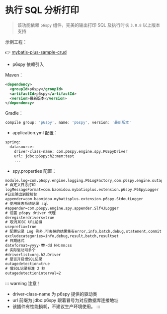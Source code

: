 # 执行 SQL 分析打印

> 该功能依赖 `p6spy` 组件，完美的输出打印 SQL 及执行时长 `3.0.8` 以上版本支持

示例工程：

👉 [mybatis-plus-sample-crud](https://gitee.com/baomidou/mybatis-plus-samples/tree/master/mybatis-plus-sample-crud)

- p6spy 依赖引入

Maven：

```xml
<dependency>
  <groupId>p6spy</groupId>
  <artifactId>p6spy</artifactId>
  <version>最新版本</version>
</dependency>
```
Gradle：

```groovy
compile group: 'p6spy', name: 'p6spy', version: '最新版本'
```

- application.yml 配置：

```xml
spring:
  datasource:
    driver-class-name: com.p6spy.engine.spy.P6SpyDriver
    url: jdbc:p6spy:h2:mem:test
    ...
```
- spy.properties 配置：
```xml
module.log=com.p6spy.engine.logging.P6LogFactory,com.p6spy.engine.outage.P6OutageFactory
# 自定义日志打印
logMessageFormat=com.baomidou.mybatisplus.extension.p6spy.P6SpyLogger
#日志输出到控制台
appender=com.baomidou.mybatisplus.extension.p6spy.StdoutLogger
# 使用日志系统记录 sql
#appender=com.p6spy.engine.spy.appender.Slf4JLogger
# 设置 p6spy driver 代理
deregisterdrivers=true
# 取消JDBC URL前缀
useprefix=true
# 配置记录 Log 例外,可去掉的结果集有error,info,batch,debug,statement,commit,rollback,result,resultset.
excludecategories=info,debug,result,batch,resultset
# 日期格式
dateformat=yyyy-MM-dd HH:mm:ss
# 实际驱动可多个
#driverlist=org.h2.Driver
# 是否开启慢SQL记录
outagedetection=true
# 慢SQL记录标准 2 秒
outagedetectioninterval=2
```

::: warning 注意！
- driver-class-name 为 p6spy 提供的驱动类
- url 前缀为 jdbc:p6spy 跟着冒号为对应数据库连接地址
- 该插件有性能损耗，不建议生产环境使用。
:::
